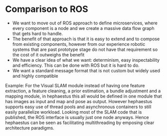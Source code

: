# Comparison to ROS

* We want to move out of ROS approach to define microservices, where every component is a node and we create a massive data flow graph that gets hard to handle.
* The benefit of that approach is that it is easy to extend and to compose from existing components, however from our experience robotic systems that are past prototype stage do not have that requirement so the cost of it outweighs the benefit
* We have a clear idea of what we want: determinism, easy inspectability and efficiency. This can be done with ROS but it is hard to do.
* We want a standard message format that is not custom but widely used and highly compatible

Example:
For the Visual SLAM module instead of having one feature extraction, a feature cleaning, a prior estimation, a bundle adjustment and a mapping module, in hephaestus this all would be defined in one module that has images as input and map and pose as output.
However hephaestus supports easy use of thread pools and asynchronous containers to still easily parallelize workload.
Looking most of the SLAM code that is published, the ROS interface is usually just one node anyways. Hence hephaestus can be seen as facilitating multithreading by emposing clear architecture paradigms.
